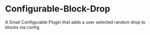 # Configurable-Block-Drop
A Small Configurable Plugin that adds a user selected random drop to blocks via config
